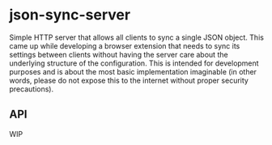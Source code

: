 # json-sync-server
Simple HTTP server that allows all clients to sync a single JSON object. This came up while developing a browser extension that needs to sync its settings between clients without having the server care about the underlying structure of the configuration. This is intended for development purposes and is about the most basic implementation imaginable (in other words, please do not expose this to the internet without proper security precautions).

 ## API

WIP
